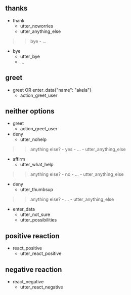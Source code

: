 ## thanks
* thank
    - utter_noworries
    - utter_anything_else

>> bye
    - ...
* bye
    - utter_bye
    - ...

## greet
* greet OR enter_data{"name": "akela"}
    - action_greet_user

## neither options
* greet
    - action_greet_user
* deny
    - utter_nohelp

>> anything else? - yes
    - ...
    - utter_anything_else
* affirm
    - utter_what_help

>> anything else? - no
    - ...
    - utter_anything_else
* deny
    - utter_thumbsup

>> anything else?
    - ...
    - utter_anything_else
* enter_data
    - utter_not_sure
    - utter_possibilities

## positive reaction
* react_positive
    - utter_react_positive

## negative reaction
* react_negative
    - utter_react_negative
